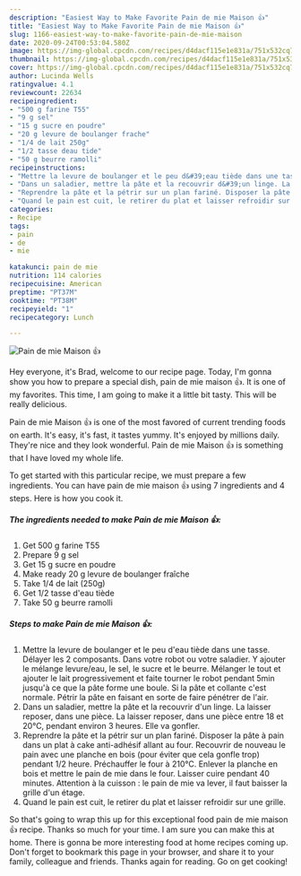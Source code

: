 ```yaml
---
description: "Easiest Way to Make Favorite Pain de mie Maison 👍"
title: "Easiest Way to Make Favorite Pain de mie Maison 👍"
slug: 1166-easiest-way-to-make-favorite-pain-de-mie-maison
date: 2020-09-24T00:53:04.580Z
image: https://img-global.cpcdn.com/recipes/d4dacf115e1e831a/751x532cq70/pain-de-mie-maison-👍-photo-principale-de-la-recette.jpg
thumbnail: https://img-global.cpcdn.com/recipes/d4dacf115e1e831a/751x532cq70/pain-de-mie-maison-👍-photo-principale-de-la-recette.jpg
cover: https://img-global.cpcdn.com/recipes/d4dacf115e1e831a/751x532cq70/pain-de-mie-maison-👍-photo-principale-de-la-recette.jpg
author: Lucinda Wells
ratingvalue: 4.1
reviewcount: 22634
recipeingredient:
- "500 g farine T55"
- "9 g sel"
- "15 g sucre en poudre"
- "20 g levure de boulanger frache"
- "1/4 de lait 250g"
- "1/2 tasse deau tide"
- "50 g beurre ramolli"
recipeinstructions:
- "Mettre la levure de boulanger et le peu d&#39;eau tiède dans une tasse. Délayer les 2 composants. Dans votre robot ou votre saladier. Y ajouter le mélange levure/eau, le sel, le sucre et le beurre. Mélanger le tout et ajouter le lait progressivement et faite tourner le robot pendant 5min jusqu&#39;à ce que la pâte forme une boule. Si la pâte et collante c&#39;est normale. Pétrir la pâte en faisant en sorte de faire pénétrer de l&#39;air."
- "Dans un saladier, mettre la pâte et la recouvrir d&#39;un linge. La laisser reposer, dans une pièce. La laisser reposer, dans une pièce entre 18 et 20°C, pendant environ 3 heures. Elle va gonfler."
- "Reprendre la pâte et la pétrir sur un plan fariné. Disposer la pâte à pain dans un plat à cake anti-adhésif allant au four. Recouvrir de nouveau le pain avec une planche en bois (pour éviter que cela gonfle trop) pendant 1/2 heure. Préchauffer le four à 210°C. Enlever la planche en bois et mettre le pain de mie dans le four. Laisser cuire pendant 40 minutes. Attention à la cuisson : le pain de mie va lever, il faut baisser la grille d&#39;un étage."
- "Quand le pain est cuit, le retirer du plat et laisser refroidir sur une grille."
categories:
- Recipe
tags:
- pain
- de
- mie

katakunci: pain de mie 
nutrition: 114 calories
recipecuisine: American
preptime: "PT37M"
cooktime: "PT38M"
recipeyield: "1"
recipecategory: Lunch

---
```



![Pain de mie Maison 👍](https://img-global.cpcdn.com/recipes/d4dacf115e1e831a/751x532cq70/pain-de-mie-maison-👍-photo-principale-de-la-recette.jpg)

Hey everyone, it's Brad, welcome to our recipe page. Today, I'm gonna show you how to prepare a special dish, pain de mie maison 👍. It is one of my favorites. This time, I am going to make it a little bit tasty. This will be really delicious.

Pain de mie Maison 👍 is one of the most favored of current trending foods on earth. It's easy, it's fast, it tastes yummy. It's enjoyed by millions daily. They're nice and they look wonderful. Pain de mie Maison 👍 is something that I have loved my whole life.




To get started with this particular recipe, we must prepare a few ingredients. You can have pain de mie maison 👍 using 7 ingredients and 4 steps. Here is how you cook it.

<!--inarticleads1-->

##### The ingredients needed to make Pain de mie Maison 👍:

1. Get 500 g farine T55
1. Prepare 9 g sel
1. Get 15 g sucre en poudre
1. Make ready 20 g levure de boulanger fraîche
1. Take 1/4 de lait (250g)
1. Get 1/2 tasse d&#39;eau tiède
1. Take 50 g beurre ramolli




<!--inarticleads2-->

##### Steps to make Pain de mie Maison 👍:

1. Mettre la levure de boulanger et le peu d&#39;eau tiède dans une tasse. Délayer les 2 composants. Dans votre robot ou votre saladier. Y ajouter le mélange levure/eau, le sel, le sucre et le beurre. Mélanger le tout et ajouter le lait progressivement et faite tourner le robot pendant 5min jusqu&#39;à ce que la pâte forme une boule. Si la pâte et collante c&#39;est normale. Pétrir la pâte en faisant en sorte de faire pénétrer de l&#39;air.
1. Dans un saladier, mettre la pâte et la recouvrir d&#39;un linge. La laisser reposer, dans une pièce. La laisser reposer, dans une pièce entre 18 et 20°C, pendant environ 3 heures. Elle va gonfler.
1. Reprendre la pâte et la pétrir sur un plan fariné. Disposer la pâte à pain dans un plat à cake anti-adhésif allant au four. Recouvrir de nouveau le pain avec une planche en bois (pour éviter que cela gonfle trop) pendant 1/2 heure. Préchauffer le four à 210°C. Enlever la planche en bois et mettre le pain de mie dans le four. Laisser cuire pendant 40 minutes. Attention à la cuisson : le pain de mie va lever, il faut baisser la grille d&#39;un étage.
1. Quand le pain est cuit, le retirer du plat et laisser refroidir sur une grille.




So that's going to wrap this up for this exceptional food pain de mie maison 👍 recipe. Thanks so much for your time. I am sure you can make this at home. There is gonna be more interesting food at home recipes coming up. Don't forget to bookmark this page in your browser, and share it to your family, colleague and friends. Thanks again for reading. Go on get cooking!
